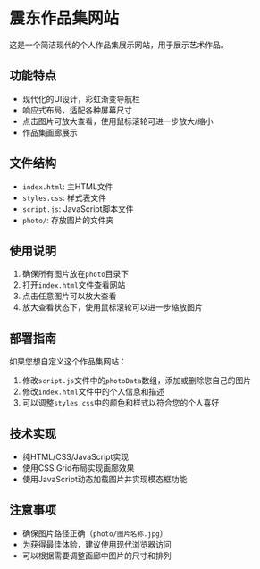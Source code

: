 # 震东作品集网站

这是一个简洁现代的个人作品集展示网站，用于展示艺术作品。

## 功能特点

- 现代化的UI设计，彩虹渐变导航栏
- 响应式布局，适配各种屏幕尺寸
- 点击图片可放大查看，使用鼠标滚轮可进一步放大/缩小
- 作品集画廊展示

## 文件结构

- `index.html`: 主HTML文件
- `styles.css`: 样式表文件
- `script.js`: JavaScript脚本文件
- `photo/`: 存放图片的文件夹

## 使用说明

1. 确保所有图片放在`photo`目录下
2. 打开`index.html`文件查看网站
3. 点击任意图片可以放大查看
4. 放大查看状态下，使用鼠标滚轮可以进一步缩放图片

## 部署指南

如果您想自定义这个作品集网站：

1. 修改`script.js`文件中的`photoData`数组，添加或删除您自己的图片
2. 修改`index.html`文件中的个人信息和描述
3. 可以调整`styles.css`中的颜色和样式以符合您的个人喜好

## 技术实现

- 纯HTML/CSS/JavaScript实现
- 使用CSS Grid布局实现画廊效果
- 使用JavaScript动态加载图片并实现模态框功能

## 注意事项

- 确保图片路径正确（`photo/图片名称.jpg`）
- 为获得最佳体验，建议使用现代浏览器访问
- 可以根据需要调整画廊中图片的尺寸和排列 